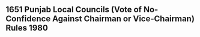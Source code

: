 ## 1651 Punjab Local Councils (Vote of No-Confidence Against Chairman or Vice-Chairman) Rules 1980

